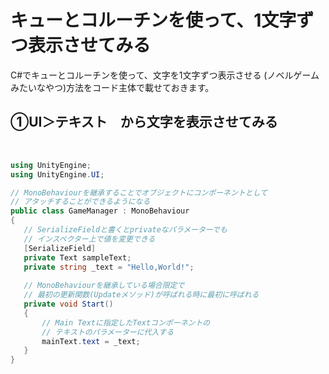 # キューとコルーチンを使って、1文字ずつ表示させてみる

C#でキューとコルーチンを使って、文字を1文字ずつ表示させる
(ノベルゲームみたいなやつ)方法をコード主体で載せておきます。

## ①UI＞テキスト　から文字を表示させてみる
<br>


```cs
using UnityEngine;
using UnityEngine.UI;

// MonoBehaviourを継承することでオブジェクトにコンポーネントとして
// アタッチすることができるようになる
public class GameManager : MonoBehaviour
{
   // SerializeFieldと書くとprivateなパラメーターでも
   // インスペクター上で値を変更できる
   [SerializeField]
   private Text sampleText;
   private string _text = "Hello,World!";
   
   // MonoBehaviourを継承している場合限定で
   // 最初の更新関数(Updateメソッド)が呼ばれる時に最初に呼ばれる
   private void Start()
   {
       // Main Textに指定したTextコンポーネントの
       // テキストのパラメーターに代入する
       mainText.text = _text;
   }
}
```
